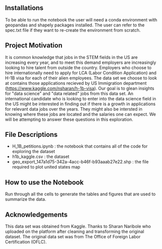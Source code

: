 ## Installations
To be able to run the notebook the user will need a conda environment with geopandas and shapely packages installed. The user can refer to the spec.txt file if they want to re-create the environment from scratch.

## Project Motivation
It is common knowledge that jobs in the STEM fields in the US are increasing every year, and to meet this demand employers are increasingly looking to hire talent from outside the country. Employers who choose to hire internationally need to apply for LCA (Labor Condition Application) and H-1B visa for each of their alien employees. The data set we choose to look at contains those applications recieved by US Immigration department (https://www.kaggle.com/nsharan/h-1b-visa). Our goal is to glean insights for "data science" and "data related" jobs from this data set. An international candidate who is looking to enter into the data science field in the US might be interested in finding out if there is a growth in applications for relevant data jobs over the years. They might also be intersted in knowing where these jobs are located and the salaries one can expect. We will be attempting to answer these questions in this exploration.

## File Descriptions
- H_1B_petitions.ipynb : the notebook that contains all of the code for exploring the dataset
- h1b_kaggle.csv : the dataset
- geo_export_147a1d75-342a-4acc-b46f-b93aaab27e22.shp : the file required to plot united states map

## How to use the Notebook
Run through all the cells to generate the tables and figures that are used to summarize the data.

## Acknowledgements
This data set was obtained from Kaggle. Thanks to Sharan Naribole who uploaded on the platform after cleaning and transforming the original dataset. The original data set was from The Office of Foreign Labor Certification (OFLC).

